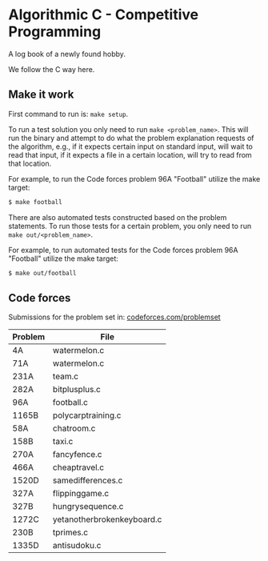 # Algorithmic C - Competitive Programming

A log book of a newly found hobby.

We follow the C way here.

## Make it work

First command to run is: `make setup`.

To run a test solution you only need to run `make <problem_name>`. This will run the binary and attempt to do what the problem explanation requests of the algorithm, e.g., if it expects certain input on standard input, will wait to read that input, if it expects a file in a certain location, will try to read from that location.

For example, to run the Code forces problem 96A "Football" utilize the make target:
```bash
$ make football
```

There are also automated tests constructed based on the problem statements. To run those tests for a certain problem, you only need to run `make out/<problem_name>`.

For example, to run automated tests for the Code forces problem 96A "Football" utilize the make target:
```bash
$ make out/football
```

## Code forces

Submissions for the problem set in: [codeforces.com/problemset](https://codeforces.com/problemset)

Problem | File
------- | ----
4A      | watermelon.c
71A     | watermelon.c
231A    | team.c
282A    | bitplusplus.c
96A     | football.c
1165B   | polycarptraining.c
58A     | chatroom.c
158B    | taxi.c
270A    | fancyfence.c
466A    | cheaptravel.c
1520D   | samedifferences.c
327A    | flippinggame.c
327B    | hungrysequence.c
1272C   | yetanotherbrokenkeyboard.c
230B    | tprimes.c
1335D   | antisudoku.c
